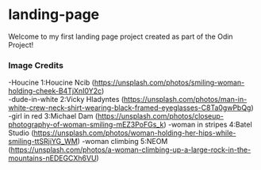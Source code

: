 # landing-page


Welcome to my first landing page project created as part of the Odin Project!




### Image Credits
  -Houcine        1:Houcine Ncib    (https://unsplash.com/photos/smiling-woman-holding-cheek-B4TjXnI0Y2c)			
-dude-in-white    2:Vicky Hladyntes (https://unsplash.com/photos/man-in-white-crew-neck-shirt-wearing-black-framed-eyeglasses-C8Ta0gwPbQg)
-girl in red 	  3:Michael Dam     (https://unsplash.com/photos/closeup-photography-of-woman-smiling-mEZ3PoFGs_k)
-woman in stripes 4:Batel Studio    (https://unsplash.com/photos/woman-holding-her-hips-while-smiling-ttSRjiYG_WM)
-woman climbing   5:NEOM	    (https://unsplash.com/photos/a-woman-climbing-up-a-large-rock-in-the-mountains-nEDEGCXh6VU)	  